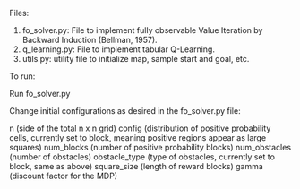 Files:

1. fo_solver.py: File to implement fully observable Value Iteration by Backward Induction (Bellman, 1957).
2. q_learning.py: File to implement tabular Q-Learning.
3. utils.py: utility file to initialize map, sample start and goal, etc.

To run:

Run fo_solver.py 

Change initial configurations as desired in the fo_solver.py file:

n (side of the total n x n grid)
config (distribution of positive probability cells, currently set to block, meaning positive regions appear as large squares)
num_blocks (number of positive probability blocks)
num_obstacles (number of obstacles)
obstacle_type (type of obstacles, currently set to block, same as above)
square_size (length of reward blocks)
gamma (discount factor for the MDP)

